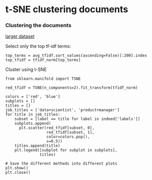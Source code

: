 # t-SNE clustering documents

### Clustering the documents
[larger dataset](https://drive.google.com/file/d/1DV5PXPRGl6THkOPQBeX2iFwf0_MIExeC/view?usp=sharing)

Select only the top tf-idf terms:
```
top_terms = avg_tfidf.sort_values(ascending=False)[:200].index
top_tfidf = tfidf_norm[top_terms]
```

Cluster using t-SNE
```
from sklearn.manifold import TSNE

red_tfidf = TSNE(n_components=2).fit_transform(tfidf_norm)

colors = ['red', 'blue']
subplots = []
titles = []
job_titles = ['data+scientist', 'product+manager']
for title in job_titles:
    subset = [label == title for label in indeed['labels']]
    subplots.append(
      plt.scatter(red_tfidf[subset, 0],
                  red_tfidf[subset, 1],
                  color=colors.pop(),
                  s=0.5))
    titles.append(title)
    plt.legend([subplot for subplot in subplots],
               titles)

# Save the different methods into different plots
plt.show()
plt.close()
```

